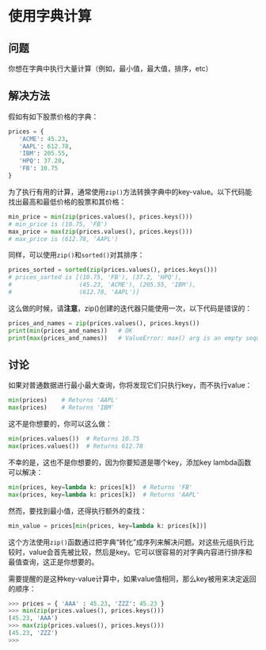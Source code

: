 # 使用字典计算

## 问题

你想在字典中执行大量计算（例如，最小值，最大值，排序，etc）

## 解决方法

假如有如下股票价格的字典：

```python
prices = {
   'ACME': 45.23,
   'AAPL': 612.78,
   'IBM': 205.55,
   'HPQ': 37.20,
   'FB': 10.75
}
```

为了执行有用的计算，通常使用`zip()`方法转换字典中的key-value。以下代码能找出最高和最低价格的股票和其价格：

```python
min_price = min(zip(prices.values(), prices.keys()))
# min_price is (10.75, 'FB')
max_price = max(zip(prices.values(), prices.keys()))
# max_price is (612.78, 'AAPL')
```

同样，可以使用`zip()`和`sorted()`对其排序：

```python
prices_sorted = sorted(zip(prices.values(), prices.keys()))
# prices_sorted is [(10.75, 'FB'), (37.2, 'HPQ'),
#                   (45.23, 'ACME'), (205.55, 'IBM'),
#                   (612.78, 'AAPL')]
```

这么做的时候，请**注意**，zip()创建的迭代器只能使用一次，以下代码是错误的：

```python
prices_and_names = zip(prices.values(), prices.keys())
print(min(prices_and_names))   # OK
print(max(prices_and_names))   # ValueError: max() arg is an empty sequence
```

## 讨论

如果对普通数据进行最小最大查询，你将发现它们只执行key，而不执行value：

```python
min(prices)    # Returns 'AAPL'
max(prices)    # Returns 'IBM'
```

这不是你想要的，你可以这么做：

```python
min(prices.values())  # Returns 10.75
max(prices.values())  # Returns 612.78
```

不幸的是，这也不是你想要的，因为你要知道是哪个key，添加key lambda函数可以解决：

```python
min(prices, key=lambda k: prices[k])  # Returns 'FB'
max(prices, key=lambda k: prices[k])  # Returns 'AAPL'
```

然而，要找到最小值，还得执行额外的查找：

```python
min_value = prices[min(prices, key=lambda k: prices[k])]
```

这个方法使用`zip()`函数通过把字典“转化”成序列来解决问题。对这些元组执行比较时，value会首先被比较，然后是key。它可以很容易的对字典内容进行排序和最值查询，这正是你想要的。

需要提醒的是这种key-value计算中，如果value值相同，那么key被用来决定返回的顺序：

```python
>>> prices = { 'AAA' : 45.23, 'ZZZ': 45.23 }
>>> min(zip(prices.values(), prices.keys()))
(45.23, 'AAA')
>>> max(zip(prices.values(), prices.keys()))
(45.23, 'ZZZ')
>>>
```

